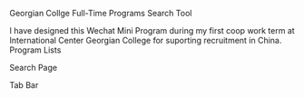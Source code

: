 Georgian Collge Full-Time Programs Search Tool

I have designed this Wechat Mini Program during my first coop work term at International Center Georgian College for suporting recruitment in China.
Program Lists

Search Page

Tab Bar

